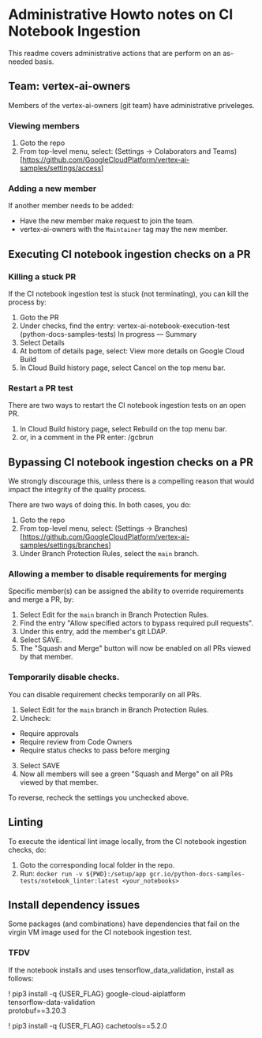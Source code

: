 # Administrative Howto notes on CI Notebook Ingestion

This readme covers administrative actions that are perform on an as-needed basis.

## Team: vertex-ai-owners

Members of the vertex-ai-owners (git team) have administrative priveleges. 

### Viewing members

1. Goto the repo
2. From top-level menu, select: (Settings -> Colaborators and Teams)[https://github.com/GoogleCloudPlatform/vertex-ai-samples/settings/access]

### Adding a new member

If another member needs to be added:
   - Have the new member make request to join the team.
   - vertex-ai-owners with the `Maintainer` tag may the new member.
   
## Executing CI notebook ingestion checks on a PR
   
### Killing a stuck PR

If the CI notebook ingestion test is stuck (not terminating), you can kill the process by:

1. Goto the PR
2. Under checks, find the entry: vertex-ai-notebook-execution-test (python-docs-samples-tests) In progress — Summary
3. Select Details
4. At bottom of details page, select: View more details on Google Cloud Build
5. In Cloud Build history page, select Cancel on the top menu bar.

### Restart a PR test

There are two ways to restart the CI notebook ingestion tests on an open PR.

1. In Cloud Build history page, select Rebuild on the top menu bar.
2. or, in a comment in the PR enter: /gcbrun

## Bypassing CI notebook ingestion checks on a PR

We strongly discourage this, unless there is a compelling reason that would impact the integrity of the quality process.

There are two ways of doing this. In both cases, you do:

1. Goto the repo
2. From top-level menu, select: (Settings -> Branches)[https://github.com/GoogleCloudPlatform/vertex-ai-samples/settings/branches]
3. Under Branch Protection Rules, select the `main` branch.

### Allowing a member to disable requirements for merging

Specific member(s) can be assigned the ability to override requirements and merge a PR, by:

1. Select Edit for the `main` branch in Branch Protection Rules.
2. Find the entry "Allow specified actors to bypass required pull requests".
3. Under this entry, add the member's git LDAP.
4. Select SAVE.
5. The "Squash and Merge" button will now be enabled on all PRs viewed by that member.

### Temporarily disable checks.

You can disable requirement checks temporarily on all PRs. 

1. Select Edit for the `main` branch in Branch Protection Rules.
2. Uncheck:
  - Require approvals
  - Require review from Code Owners
  - Require status checks to pass before merging
3. Select SAVE
4. Now all members will see a green "Squash and Merge" on all PRs viewed by that member.

To reverse, recheck the settings you unchecked above.

## Linting

To execute the identical lint image locally, from the CI notebook ingestion checks, do:

1. Goto the corresponding local folder in the repo.
2. Run: `docker run -v ${PWD}:/setup/app gcr.io/python-docs-samples-tests/notebook_linter:latest <your_notebooks>`

## Install dependency issues

Some packages (and combinations) have dependencies that fail on the virgin VM image used for the CI notebook ingestion test.

### TFDV

If the notebook installs and uses tensorflow_data_validation, install as follows:

! pip3 install -q {USER_FLAG} google-cloud-aiplatform \
                              tensorflow-data-validation \
                              protobuf==3.20.3

! pip3 install -q {USER_FLAG} cachetools==5.2.0




   
   
